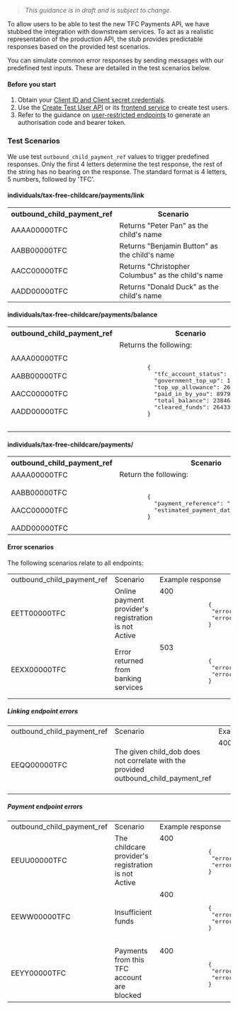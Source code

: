 > _This guidance is in draft and is subject to change._

To allow users to be able to test the new TFC Payments API, we have stubbed the integration with downstream services. To act as a realistic representation of the production API, the stub provides predictable responses based on the provided test scenarios. 

You can simulate common error responses by sending messages with our predefined test inputs. These are detailed in the test scenarios below.

#### Before you start

1. Obtain your [Client ID and Client secret credentials](https://developer.service.hmrc.gov.uk/api-documentation/docs/authorisation/credentials).
2. Use the [Create Test User API](https://developer.service.hmrc.gov.uk/api-documentation/docs/api/service/api-platform-test-user/1.0) or its [frontend service](https://developer.service.hmrc.gov.uk/api-test-user) to create test users.
3. Refer to the guidance on [user-restricted endpoints](https://developer.service.hmrc.gov.uk/api-documentation/docs/authorisation/user-restricted-endpoints) to generate an authorisation code and bearer token.

### Test Scenarios

We use test `outbound_child_payment_ref` values to trigger predefined responses. Only the first 4 letters determine the test response, the rest of the string has no bearing on the response. The standard format is 4 letters, 5 numbers, followed by 'TFC'.


#### individuals/tax-free-childcare/payments/link

<table>
  <tr>
    <th>outbound_child_payment_ref</th>
    <th>Scenario</th>
  </tr>
  <tr>
    <td>AAAA00000TFC</td>
    <td>Returns "Peter Pan" as the child's name</td>
  </tr>
  <tr>
    <td>AABB00000TFC</td>
    <td>Returns "Benjamin Button" as the child's name</td>
  </tr>
  <tr>
    <td>AACC00000TFC</td>
    <td>Returns "Christopher Columbus" as the child's name</td>
  </tr>
  <tr>
    <td>AADD00000TFC</td>
    <td>Returns "Donald Duck" as the child's name</td>
  </tr>
</table>

#### individuals/tax-free-childcare/payments/balance

<table>
  <tr>
    <th>outbound_child_payment_ref</th>
    <th>Scenario</th>
  </tr>
  <tr>
    <td>AAAA00000TFC <br>
      <br>AABB00000TFC <br>
      <br>AACC00000TFC <br>
      <br>AADD00000TFC
    </td>
    <td>Returns the following: <br>
      <br><pre class="code--block">
        {
          "tfc_account_status": "ACTIVE",
          "government_top_up": 14159,
          "top_up_allowance": 26535,
          "paid_in_by_you": 89793,
          "total_balance": 23846
          "cleared_funds": 26433
        }
        </pre>
      </td>
  </tr>
</table>

#### individuals/tax-free-childcare/payments/

<table>
  <tr>
    <th>outbound_child_payment_ref</th>
    <th>Scenario</th>
    <th></th>
  </tr>
  <tr>
    <td>AAAA00000TFC <br>
      <br>AABB00000TFC <br>
      <br>AACC00000TFC <br>
      <br>AADD00000TFC
    </td>
    <td>Return the following: <br>
      <br><pre class="code--block">
        {
          "payment_reference": "8427950288419716",
          "estimated_payment_date": "2024-10-01",
        }
        </pre>
    </td>
  </tr>
  <tr></tr>
</table>

#### Error scenarios

The following scenarios relate to all endpoints:

<table>
    <tr>
        <td>outbound_child_payment_ref</td>
        <td>Scenario</td>
        <td>Example response</td>
    </tr>
    <tr>
        <td>EETT00000TFC</td>
        <td>Online payment provider's registration is not Active</td>
        <td>400<br>
           <pre class="code--block">
              {
               "errorCode": "E0030",
               "errorDescription": "Request data is invalid or missing. Please refer to API Documentation for further information",
              }
           </pre></td>
    </tr>
    <tr>
        <td>EEXX00000TFC</td>
        <td>Error returned from banking services</td>
        <td>503<br>
           <pre class="code--block">
              {
               "errorCode": "E0034",
               "errorDescription": "The service is unavailable. Please refer to API Documentation for further information.",
              }
           </pre></td>
    </tr>
</table>

##### Linking endpoint errors

<table>
    <tr>
        <td>outbound_child_payment_ref</td>
        <td>Scenario</td>
        <td>Example response</td>
    </tr>
    <tr>
        <td>EEQQ00000TFC</td>
        <td>The given child_dob does not correlate with the provided outbound_child_payment_ref</td>
        <td>400<br>
           <pre class="code--block">
              {
               "errorCode": "E0025",
               "errorDescription": "Request data is invalid or missing. Please refer to API Documentation for further information",
              }
           </pre></td>
    </tr>
</table>

##### Payment endpoint errors

<table>
    <tr>
        <td>outbound_child_payment_ref</td>
        <td>Scenario</td>
        <td>Example response</td>
    </tr>
    <tr>
        <td>EEUU00000TFC</td>
        <td>The childcare provider's registration is not Active</td>
        <td>400<br>
           <pre class="code--block">
              {
               "errorCode": "E0031",
               "errorDescription": "Request data is invalid or missing. Please refer to API Documentation for further information",
              }
           </pre></td>
    </tr>
    <tr>
        <td>EEWW00000TFC</td>
        <td>Insufficient funds</td>
        <td>400<br>
           <pre class="code--block">
              {
               "errorCode": "E0033",
               "errorDescription": "Request data is invalid or missing. Please refer to API Documentation for further information.",
              }
           </pre></td>
    </tr>
    <tr>
        <td>EEYY00000TFC</td>
        <td>Payments from this TFC account are blocked</td>
        <td>400<br>
           <pre class="code--block">
              {
               "errorCode": "E0035",
               "errorDescription": "Request data is invalid or missing. Please refer to API Documentation for further information.",
              }
           </pre></td>
    </tr>
</table>
